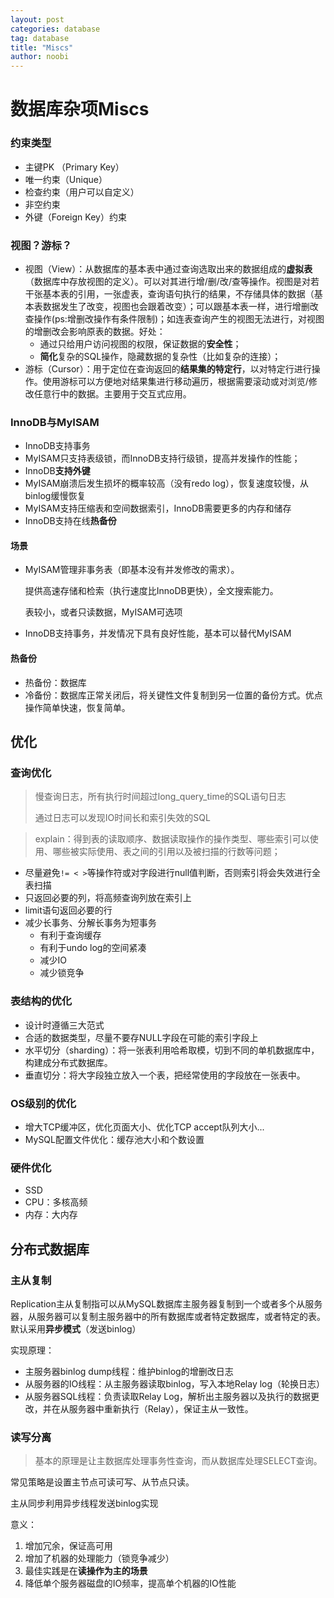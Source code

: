 ```yaml
---
layout: post
categories: database
tag: database
title: "Miscs"
author: noobi
---
```




# 数据库杂项Miscs

### 约束类型

- 主键PK （Primary Key）
- 唯一约束（Unique）
- 检查约束（用户可以自定义）
- 非空约束
- 外键（Foreign Key）约束

### 视图？游标？

- 视图（View）：从数据库的基本表中通过查询选取出来的数据组成的**虚拟表**（数据库中存放视图的定义）。可以对其进行增/删/改/查等操作。视图是对若干张基本表的引用，一张虚表，查询语句执行的结果，不存储具体的数据（基本表数据发生了改变，视图也会跟着改变）；可以跟基本表一样，进行增删改查操作(ps:增删改操作有条件限制)；如连表查询产生的视图无法进行，对视图的增删改会影响原表的数据。好处：
  - 通过只给用户访问视图的权限，保证数据的**安全性**；
  - **简化**复杂的SQL操作，隐藏数据的复杂性（比如复杂的连接）；
- 游标（Cursor）：用于定位在查询返回的**结果集的特定行**，以对特定行进行操作。使用游标可以方便地对结果集进行移动遍历，根据需要滚动或对浏览/修改任意行中的数据。主要用于交互式应用。



### InnoDB与MyISAM

- InnoDB支持事务
- MyISAM只支持表级锁，而InnoDB支持行级锁，提高并发操作的性能；
- InnoDB**支持外键**
- MyISAM崩溃后发生损坏的概率较高（没有redo log），恢复速度较慢，从binlog缓慢恢复
- MyISAM支持压缩表和空间数据索引，InnoDB需要更多的内存和储存
- InnoDB支持在线**热备份**

#### 场景

- MyISAM管理非事务表（即基本没有并发修改的需求）。

  提供高速存储和检索（执行速度比InnoDB更快），全文搜索能力。

  表较小，或者只读数据，MyISAM可选项

- InnoDB支持事务，并发情况下具有良好性能，基本可以替代MyISAM

#### 热备份

- 热备份：数据库
- 冷备份：数据库正常关闭后，将关键性文件复制到另一位置的备份方式。优点操作简单快速，恢复简单。



## 优化

### 查询优化

> 慢查询日志，所有执行时间超过long_query_time的SQL语句日志
>
> 通过日志可以发现IO时间长和索引失效的SQL

> explain：得到表的读取顺序、数据读取操作的操作类型、哪些索引可以使用、哪些被实际使用、表之间的引用以及被扫描的行数等问题；

- 尽量避免``!= < >``等操作符或对字段进行null值判断，否则索引将会失效进行全表扫描
- 只返回必要的列，将高频查询列放在索引上
- limit语句返回必要的行
- 减少长事务、分解长事务为短事务
  - 有利于查询缓存
  - 有利于undo log的空间紧凑
  - 减少IO
  - 减少锁竞争



### 表结构的优化

- 设计时遵循三大范式
- 合适的数据类型，尽量不要存NULL字段在可能的索引字段上
- 水平切分（sharding）：将一张表利用哈希取模，切到不同的单机数据库中，构建成分布式数据库。
- 垂直切分：将大字段独立放入一个表，把经常使用的字段放在一张表中。



### OS级别的优化

- 增大TCP缓冲区，优化页面大小、优化TCP accept队列大小...
- MySQL配置文件优化：缓存池大小和个数设置



### 硬件优化

- SSD
- CPU：多核高频
- 内存：大内存



## 分布式数据库

### 主从复制

Replication主从复制指可以从MySQL数据库主服务器复制到一个或者多个从服务器，从服务器可以复制主服务器中的所有数据库或者特定数据库，或者特定的表。默认采用**异步模式**（发送binlog）



实现原理：

- 主服务器binlog dump线程：维护binlog的增删改日志
- 从服务器的IO线程：从主服务器读取binlog，写入本地Relay log（轮换日志）
- 从服务器SQL线程：负责读取Relay Log，解析出主服务器以及执行的数据更改，并在从服务器中重新执行（Relay），保证主从一致性。





### 读写分离

>  基本的原理是让主数据库处理事务性查询，而从数据库处理SELECT查询。

常见策略是设置主节点可读可写、从节点只读。

主从同步利用异步线程发送binlog实现

意义：

1. 增加冗余，保证高可用
2. 增加了机器的处理能力（锁竞争减少）
3. 最佳实践是在**读操作为主的场景**
4. 降低单个服务器磁盘的IO频率，提高单个机器的IO性能



